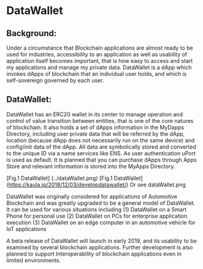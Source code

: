 # DataWallet

## Background:
Under a circumstance that Blockchain applications are almost ready to be used for industries, accessibility to an application as well as usability of application itself becomes important, that is how easy to access and start my applications and manage my private data. DataWallet is a dApp which invokes dApps of blockchain that an individual user holds, and which is self-sovereign governed by each user.

## DataWallet:
DataWallet has an ERC20 wallet in its center to manage operation and control of value transition between entities, that is one of the core natures of blockchain. It also holds a set of dApps information in the MyDapps Directory, including user private data that will be referred by the dApp, location (because dApp does not necessarily run on the same device) and config/init data of the dApp.  All data are symbolically stored and converted to the unique ID via a name services like ENS. As user authentication uPort is used as default.
It is planned that you can purchase dApps through Apps Store and relevant information is stored into the MyApps Directory.

[Fig.1 DataWallet] (../dataWallet.png)
[Fig.1 DataWallet] (https://kaula.jp/2018/12/03/developdatawallet/) Or see dataWallet.png
 
 
DataWallet was originally considered for applications of Automotive Blockchain and was greatly upgraded to be a general model of DataWallet. It can be used for various situations including
(1) DataWallet on a Smart Phone for personal use
(2) DataWallet on PCs for enterprise application execution
(3) DataWallet on an edge computer in an automotive vehicle for IoT applications

A beta release of DataWallet will launch in early 2019, and its usability to be examined by several blockchain applications.
Further development is also planned to support Interoperability of blockchain applications even in limited environments.


